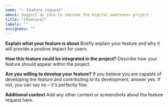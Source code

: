 ```yaml
---
name: "✨ Feature request"
about: Suggest an idea to improve the digital awareness project
title: "[Feature]"
labels: ""
assignees: ""
---
```


**Explain what your feature is about**
Briefly explain your feature and why it will provide a positive impact for users.

**How this feature could be integrated in the project?**
Describe how your feature should appear within the project.

**Are you willing to develop your feature?**
If you believe you are capable of developing the feature and contributing to its development, answer yes. If not, you can say no – it's perfectly fine.

**Additional context**
Add any other context or screenshots about the feature request here.

